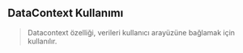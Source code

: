 ## DataContext Kullanımı ##

> Datacontext özelliği, verileri kullanıcı arayüzüne bağlamak için kullanılır.
